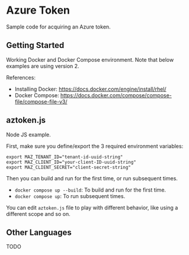 # Azure Token
Sample code for acquiring an Azure token.


## Getting Started
Working Docker and Docker Compose environment. Note that below examples are using version 2.

References:
  - Installing Docker: <https://docs.docker.com/engine/install/rhel/>
  - Docker Compose: <https://docs.docker.com/compose/compose-file/compose-file-v3/>


## aztoken.js
Node JS example.

First, make sure you define/export the 3 required environment variables: 

```
export MAZ_TENANT_ID="tenant-id-uuid-string"
export MAZ_CLIENT_ID="your-client-ID-uuid-string"
export MAZ_CLIENT_SECRET="client-secret-string"
```

Then you can build and run for the first time, or run subsequent times.

- `docker compose up --build`: To build and run for the first time.
- `docker compose up`: To run subsequent times.

You can edit `aztoken.js` file to play with different behavior, like using a different scope and so on.


## Other Languages
TODO

